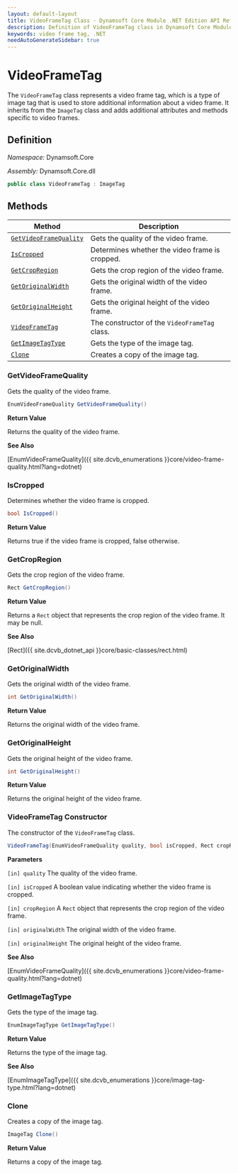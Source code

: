 ```yaml
---
layout: default-layout
title: VideoFrameTag Class - Dynamsoft Core Module .NET Edition API Reference
description: Definition of VideoFrameTag class in Dynamsoft Core Module .NET Edition.
keywords: video frame tag, .NET
needAutoGenerateSidebar: true
---
```


# VideoFrameTag

The `VideoFrameTag` class represents a video frame tag, which is a type of image tag that is used to store additional information about a video frame. It inherits from the `ImageTag` class and adds additional attributes and methods specific to video frames.

## Definition

*Namespace:* Dynamsoft.Core

*Assembly:* Dynamsoft.Core.dll

```csharp
public class VideoFrameTag : ImageTag 
```

## Methods

| Method               | Description |
|----------------------|-------------|
| [`GetVideoFrameQuality`](#getvideoframequality) | Gets the quality of the video frame.|
| [`IsCropped`](#iscropped) | Determines whether the video frame is cropped. |
| [`GetCropRegion`](#getcropregion) | Gets the crop region of the video frame. |
| [`GetOriginalWidth`](#getoriginalwidth) | Gets the original width of the video frame. |
| [`GetOriginalHeight`](#getoriginalheight) | Gets the original height of the video frame. |
| [`VideoFrameTag`](#VideoFrameTag-constructor) | The constructor of the `VideoFrameTag` class. |
| [`GetImageTagType`](#getimagetagtype) | Gets the type of the image tag. |
| [`Clone`](#clone) | Creates a copy of the image tag. |

### GetVideoFrameQuality

Gets the quality of the video frame.

```csharp
EnumVideoFrameQuality GetVideoFrameQuality()
```

**Return Value**

Returns the quality of the video frame.

**See Also**

[EnumVideoFrameQuality]({{ site.dcvb_enumerations }}core/video-frame-quality.html?lang=dotnet)

### IsCropped

Determines whether the video frame is cropped.

```csharp
bool IsCropped()
```

**Return Value**

Returns true if the video frame is cropped, false otherwise.

### GetCropRegion

Gets the crop region of the video frame.

```csharp
Rect GetCropRegion()
```

**Return Value**

Returns a `Rect` object that represents the crop region of the video frame. It may be null.

**See Also**

[Rect]({{ site.dcvb_dotnet_api }}core/basic-classes/rect.html)

### GetOriginalWidth

Gets the original width of the video frame.

```csharp
int GetOriginalWidth()
```

**Return Value**

Returns the original width of the video frame.

### GetOriginalHeight

Gets the original height of the video frame.

```csharp
int GetOriginalHeight()
```

**Return Value**

Returns the original height of the video frame.

### VideoFrameTag Constructor

The constructor of the `VideoFrameTag` class.

```csharp
VideoFrameTag(EnumVideoFrameQuality quality, bool isCropped, Rect cropRegion, int originalWidth, int originalHeight)
```

**Parameters**

`[in] quality` The quality of the video frame.

`[in] isCropped` A boolean value indicating whether the video frame is cropped.

`[in] cropRegion` A `Rect` object that represents the crop region of the video frame.

`[in] originalWidth` The original width of the video frame.

`[in] originalHeight` The original height of the video frame.

**See Also**

[EnumVideoFrameQuality]({{ site.dcvb_enumerations }}core/video-frame-quality.html?lang=dotnet)

### GetImageTagType

Gets the type of the image tag.

```csharp
EnumImageTagType GetImageTagType()
```

**Return Value**

Returns the type of the image tag.

**See Also**

[EnumImageTagType]({{ site.dcvb_enumerations }}core/image-tag-type.html?lang=dotnet)

### Clone

Creates a copy of the image tag.

```csharp
ImageTag Clone()
```

**Return Value**

Returns a copy of the image tag.
